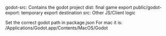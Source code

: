 godot-src: Contains the godot project
dist: final game export
public/godot-export: temporary export destination
src: Other JS/Client logic
 
Set the correct godot path in package.json
    For mac it is: /Applications/Godot.app/Contents/MacOS/Godot